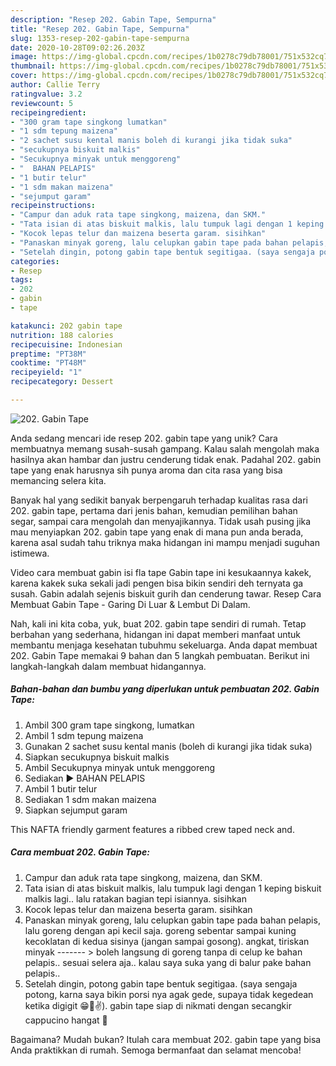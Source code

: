 ```yaml
---
description: "Resep 202. Gabin Tape, Sempurna"
title: "Resep 202. Gabin Tape, Sempurna"
slug: 1353-resep-202-gabin-tape-sempurna
date: 2020-10-28T09:02:26.203Z
image: https://img-global.cpcdn.com/recipes/1b0278c79db78001/751x532cq70/202-gabin-tape-foto-resep-utama.jpg
thumbnail: https://img-global.cpcdn.com/recipes/1b0278c79db78001/751x532cq70/202-gabin-tape-foto-resep-utama.jpg
cover: https://img-global.cpcdn.com/recipes/1b0278c79db78001/751x532cq70/202-gabin-tape-foto-resep-utama.jpg
author: Callie Terry
ratingvalue: 3.2
reviewcount: 5
recipeingredient:
- "300 gram tape singkong lumatkan"
- "1 sdm tepung maizena"
- "2 sachet susu kental manis boleh di kurangi jika tidak suka"
- "secukupnya biskuit malkis"
- "Secukupnya minyak untuk menggoreng"
- "  BAHAN PELAPIS"
- "1 butir telur"
- "1 sdm makan maizena"
- "sejumput garam"
recipeinstructions:
- "Campur dan aduk rata tape singkong, maizena, dan SKM."
- "Tata isian di atas biskuit malkis, lalu tumpuk lagi dengan 1 keping biskuit malkis lagi.. lalu ratakan bagian tepi isiannya. sisihkan"
- "Kocok lepas telur dan maizena beserta garam. sisihkan"
- "Panaskan minyak goreng, lalu celupkan gabin tape pada bahan pelapis, lalu goreng dengan api kecil saja. goreng sebentar sampai kuning kecoklatan di kedua sisinya (jangan sampai gosong). angkat, tiriskan minyak ------- &gt; boleh langsung di goreng tanpa di celup ke bahan pelapis.. sesuai selera aja.. kalau saya suka yang di balur pake bahan pelapis.."
- "Setelah dingin, potong gabin tape bentuk segitigaa. (saya sengaja potong, karna saya bikin porsi nya agak gede, supaya tidak kegedean ketika digigit 😁🤭✌️). gabin tape siap di nikmati dengan secangkir cappucino hangat 🙏"
categories:
- Resep
tags:
- 202
- gabin
- tape

katakunci: 202 gabin tape 
nutrition: 188 calories
recipecuisine: Indonesian
preptime: "PT38M"
cooktime: "PT48M"
recipeyield: "1"
recipecategory: Dessert

---
```



![202. Gabin Tape](https://img-global.cpcdn.com/recipes/1b0278c79db78001/751x532cq70/202-gabin-tape-foto-resep-utama.jpg)

Anda sedang mencari ide resep 202. gabin tape yang unik? Cara membuatnya memang susah-susah gampang. Kalau salah mengolah maka hasilnya akan hambar dan justru cenderung tidak enak. Padahal 202. gabin tape yang enak harusnya sih punya aroma dan cita rasa yang bisa memancing selera kita.

Banyak hal yang sedikit banyak berpengaruh terhadap kualitas rasa dari 202. gabin tape, pertama dari jenis bahan, kemudian pemilihan bahan segar, sampai cara mengolah dan menyajikannya. Tidak usah pusing jika mau menyiapkan 202. gabin tape yang enak di mana pun anda berada, karena asal sudah tahu triknya maka hidangan ini mampu menjadi suguhan istimewa.

Video cara membuat gabin isi fla tape Gabin tape ini kesukaannya kakek, karena kakek suka sekali jadi pengen bisa bikin sendiri deh ternyata ga susah. Gabin adalah sejenis biskuit gurih dan cenderung tawar. Resep Cara Membuat Gabin Tape - Garing Di Luar &amp; Lembut Di Dalam.


Nah, kali ini kita coba, yuk, buat 202. gabin tape sendiri di rumah. Tetap berbahan yang sederhana, hidangan ini dapat memberi manfaat untuk membantu menjaga kesehatan tubuhmu sekeluarga. Anda dapat membuat 202. Gabin Tape memakai 9 bahan dan 5 langkah pembuatan. Berikut ini langkah-langkah dalam membuat hidangannya.

<!--inarticleads1-->

##### Bahan-bahan dan bumbu yang diperlukan untuk pembuatan 202. Gabin Tape:

1. Ambil 300 gram tape singkong, lumatkan
1. Ambil 1 sdm tepung maizena
1. Gunakan 2 sachet susu kental manis (boleh di kurangi jika tidak suka)
1. Siapkan secukupnya biskuit malkis
1. Ambil Secukupnya minyak untuk menggoreng
1. Sediakan  ▶️ BAHAN PELAPIS
1. Ambil 1 butir telur
1. Sediakan 1 sdm makan maizena
1. Siapkan sejumput garam


This NAFTA friendly garment features a ribbed crew taped neck and. 

<!--inarticleads2-->

##### Cara membuat 202. Gabin Tape:

1. Campur dan aduk rata tape singkong, maizena, dan SKM.
1. Tata isian di atas biskuit malkis, lalu tumpuk lagi dengan 1 keping biskuit malkis lagi.. lalu ratakan bagian tepi isiannya. sisihkan
1. Kocok lepas telur dan maizena beserta garam. sisihkan
1. Panaskan minyak goreng, lalu celupkan gabin tape pada bahan pelapis, lalu goreng dengan api kecil saja. goreng sebentar sampai kuning kecoklatan di kedua sisinya (jangan sampai gosong). angkat, tiriskan minyak ------- &gt; boleh langsung di goreng tanpa di celup ke bahan pelapis.. sesuai selera aja.. kalau saya suka yang di balur pake bahan pelapis..
1. Setelah dingin, potong gabin tape bentuk segitigaa. (saya sengaja potong, karna saya bikin porsi nya agak gede, supaya tidak kegedean ketika digigit 😁🤭✌️). gabin tape siap di nikmati dengan secangkir cappucino hangat 🙏




Bagaimana? Mudah bukan? Itulah cara membuat 202. gabin tape yang bisa Anda praktikkan di rumah. Semoga bermanfaat dan selamat mencoba!
